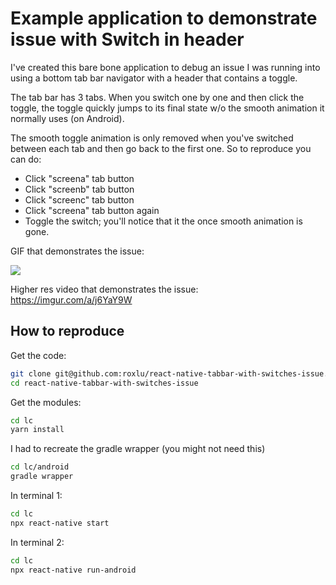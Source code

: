 # Example application to demonstrate issue with Switch in header

I've created this bare bone application to debug an issue
I was running into using a bottom tab bar navigator with a 
header that contains a toggle. 

The tab bar has 3 tabs. When you switch one by one and then
click the toggle, the toggle quickly jumps to its final state
w/o the smooth animation it normally uses (on Android).

The smooth toggle animation is only removed when you've switched
between each tab and then go back to the first one. So to reproduce
you can do:

- Click "screena" tab button
- Click "screenb" tab button
- Click "screenc" tab button
- Click "screena" tab button again
- Toggle the switch; you'll notice that it the once smooth animation
  is gone.

GIF that demonstrates the issue:  

![](https://i.imgur.com/kCipaLb.gif)

Higher res video that demonstrates the issue:  
https://imgur.com/a/j6YaY9W


## How to reproduce

Get the code:

```bash
git clone git@github.com:roxlu/react-native-tabbar-with-switches-issue.git
cd react-native-tabbar-with-switches-issue

```

Get the modules:

```bash
cd lc
yarn install
```

I had to recreate the gradle wrapper (you might not need this)
```bash
cd lc/android
gradle wrapper
```

In terminal 1:

```bash
cd lc
npx react-native start
```

In terminal 2:

```bash
cd lc
npx react-native run-android
```
